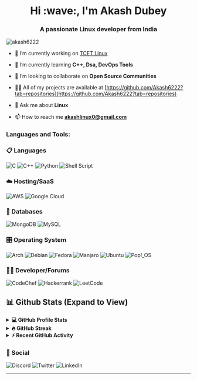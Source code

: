<h1 align="center">Hi :wave:, I'm Akash Dubey</h1>
<h3 align="center">A passionate Linux developer from India</h3>

<p align="left"> <img src="https://komarev.com/ghpvc/?username=akash6222&label=Profile%20views&color=0e75b6&style=flat" alt="akash6222" /> </p>




- 🔭 I’m currently working on [TCET Linux](https://github.com/tcet-opensource/tcet-linux)

- 🌱 I’m currently learning **C++, Dsa, DevOps Tools**

- 👯 I’m looking to collaborate on **Open Source Communities**

- 👨‍💻 All of my projects are available at [https://github.com/Akash6222?tab=repositories](https://github.com/Akash6222?tab=repositories)

- 💬 Ask me about **Linux**

- 📫 How to reach me **akashlinux0@gmail.com**

<h3 align="left">Languages and Tools:</h3>

### 📋 Languages
![C](https://img.shields.io/badge/c-%2300599C.svg?style=for-the-badge&logo=c&logoColor=white)
![C++](https://img.shields.io/badge/c++-%2300599C.svg?style=for-the-badge&logo=c%2B%2B&logoColor=white)
![Python](https://img.shields.io/badge/python-3670A0?style=for-the-badge&logo=python&logoColor=ffdd54)
![Shell Script](https://img.shields.io/badge/shell_script-%23121011.svg?style=for-the-badge&logo=gnu-bash&logoColor=white)

### ☁️ Hosting/SaaS
![AWS](https://img.shields.io/badge/AWS-%23FF9900.svg?style=for-the-badge&logo=amazon-aws&logoColor=white) 
![Google Cloud](https://img.shields.io/badge/GoogleCloud-%234285F4.svg?style=for-the-badge&logo=google-cloud&logoColor=white)

### 💾 Databases
![MongoDB](https://img.shields.io/badge/MongoDB-%234ea94b.svg?style=for-the-badge&logo=mongodb&logoColor=white)
![MySQL](https://img.shields.io/badge/mysql-%2300000f.svg?style=for-the-badge&logo=mysql&logoColor=white)

### 🎛️ Operating System
![Arch](https://img.shields.io/badge/Arch%20Linux-1793D1?logo=arch-linux&logoColor=fff&style=for-the-badge)
![Debian](https://img.shields.io/badge/Debian-D70A53?style=for-the-badge&logo=debian&logoColor=white)
![Fedora](https://img.shields.io/badge/Fedora-294172?style=for-the-badge&logo=fedora&logoColor=white)
![Manjaro](https://img.shields.io/badge/Manjaro-35BF5C?style=for-the-badge&logo=Manjaro&logoColor=white)
![Ubuntu](https://img.shields.io/badge/Ubuntu-E95420?style=for-the-badge&logo=ubuntu&logoColor=white)
![Pop!\_OS](https://img.shields.io/badge/Pop!_OS-48B9C7?style=for-the-badge&logo=Pop!_OS&logoColor=white)

### 🧑‍💻 Developer/Forums
![CodeChef](https://img.shields.io/badge/CodeChef-%23964B00.svg?style=for-the-badge&logo=CodeChef&logoColor=white) 
![Hackerrank](https://img.shields.io/badge/-Hackerrank-2EC866?style=for-the-badge&logo=HackerRank&logoColor=white) 
![LeetCode](https://img.shields.io/badge/Leetcode-000000?style=for-the-badge&logo=LeetCode&logoColor=#d16c06)

## 📊 Github Stats (Expand to View)

<details> 
  <summary><b>💻 GitHub Profile Stats</b></summary>
  <p align="center">
    <a><img alt="Gihub Profile Stats" src="https://github-readme-stats.vercel.app/api?username=Akash6222&show_icons=true&theme=radical" alt="Akash6222" height="192px"/></a>
	</p>
  </p>
</details>
<details>
  <summary><b>🔥 GitHub Streak</b></summary>
  <p align="center">
   <a><img alt="Gihub Streak" src="https://github-readme-streak-stats.herokuapp.com/?user=Akash6222&theme=radical" /></a>

</details>
<details>
  <summary><b>⚡ Recent GitHub Activity</b></summary>
 <p align="center">
   <a><img alt="Contribution Graph" src="https://raw.githubusercontent.com/Akash6222/Akash6222/master/profile-summary-card-output/2077/0-profile-details.svg" /></a>
   <!--<a><img alt="Valeri Gokadze's Activity Graph" src="https://github-readme-activity-graph.vercel.app/graph?username=Akash6222&custom_title=Akash%20Dubey's%20Activity%20Graph&theme=react-dark" /></a>-->
</details>


### 💬 Social
![Discord](https://img.shields.io/badge/Discord-%235865F2.svg?style=for-the-badge&logo=discord&logoColor=white)
![Twitter](https://img.shields.io/badge/Twitter-%231DA1F2.svg?style=for-the-badge&logo=Twitter&logoColor=white) 
![LinkedIn](https://img.shields.io/badge/linkedin-%230077B5.svg?style=for-the-badge&logo=linkedin&logoColor=white)

---

